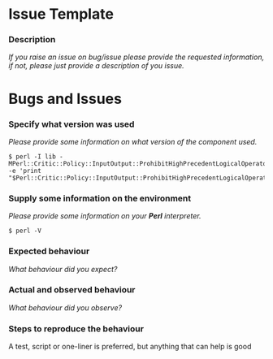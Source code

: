 # Issue Template

### Description

_If you raise an issue on bug/issue please provide the requested information, if not, please just provide a description of you issue._

# Bugs and Issues

### Specify what version was used

_Please provide some information on what version of the component used._

```
$ perl -I lib -MPerl::Critic::Policy::InputOutput::ProhibitHighPrecedentLogicalOperatorErrorHandling -e 'print "$Perl::Critic::Policy::InputOutput::ProhibitHighPrecedentLogicalOperatorErrorHandling::VERSION\n"'
```

### Supply some information on the environment

_Please provide some information on your **Perl** interpreter._

```
$ perl -V
```

### Expected behaviour

_What behaviour did you expect?_

### Actual and observed behaviour

_What behaviour did you observe?_

### Steps to reproduce the behaviour

A test, script or one-liner is preferred, but anything that can help is good
